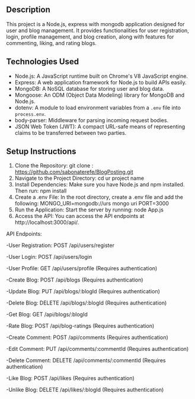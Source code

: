 
## Description
This project is a Node.js, express with mongodb application designed for user and blog management. It provides functionalities for user registration, login, profile management, and blog creation, along with features for commenting, liking, and rating blogs.

## Technologies Used
- Node.js: A JavaScript runtime built on Chrome's V8 JavaScript engine.
- Express: A web application framework for Node.js to build APIs easily.
- MongoDB: A NoSQL database for storing user and blog data.
- Mongoose: An ODM (Object Data Modeling) library for MongoDB and Node.js.
- dotenv: A module to load environment variables from a `.env` file into `process.env`.
- body-parser: Middleware for parsing incoming request bodies.
- JSON Web Token (JWT): A compact URL-safe means of representing claims to be transferred between two parties.
## Setup Instructions
1. Clone the Repository:
   git clone : https://github.com/sabonaterefe/BlogPosting.git
2. Navigate to the Project Directory:
cd ur project name 
3. Install Dependencies:
Make sure you have Node.js and npm installed. 
Then run:
npm install
4. Create a .env File:
In the root directory, create a .env file and add the following:
MONGO_URI=mongodb://urs mongo uri
PORT=3000
5. Run the Application:
Start the server by running:
node App.js
6. Access the API:
You can access the API endpoints at http://localhost:3000/api/.

API Endpoints:

-User Registration: POST /api/users/register

-User Login: POST /api/users/login

-User Profile: GET /api/users/profile (Requires authentication)

-Create Blog: POST /api/blogs (Requires authentication)

-Update Blog: PUT /api/blogs/:blogId (Requires authentication)

-Delete Blog: DELETE /api/blogs/:blogId (Requires authentication)

-Get Blog: GET /api/blogs/:blogId

-Rate Blog: POST /api/blog-ratings (Requires authentication)

-Create Comment: POST /api/comments (Requires authentication)

-Edit Comment: PUT /api/comments/:commentId (Requires authentication)

-Delete Comment: DELETE /api/comments/:commentId (Requires authentication)

-Like Blog: POST /api/likes (Requires authentication)

-Unlike Blog: DELETE /api/likes/:blogId (Requires authentication)
